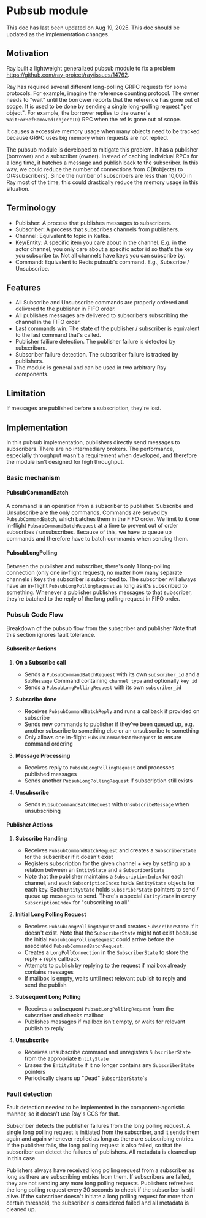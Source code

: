 # Pubsub module

This doc has last been updated on Aug 19, 2025. This doc should be updated
as the implementation changes.

## Motivation

Ray built a lightweight generalized pubsub module to fix a problem
https://github.com/ray-project/ray/issues/14762.

Ray has required several different long-polling GRPC requests for some
protocols. For example, imagine the reference counting protocol. The owner
needs to "wait" until the borrower reports that the reference has gone out of
scope. It is used to be done by sending a single long-polling request "per
object". For example, the borrower replies to the owner's
`WaitForRefRemoved(objectID)` RPC when the ref is gone out of scope.

It causes a excessive memory usage when many objects need to be tracked because
GRPC uses big memory when requests are not replied.

The pubsub module is developed to mitigate this problem. It has a publisher
(borrower) and a subscriber (owner). Instead of caching individual RPCs for a
long time, it batches a message and publish back to the subscriber. In this
way, we could reduce the number of connections from O(#objects) to
O(#subscribers). Since the number of subscribers are less than 10,000 in Ray
most of the time, this could drastically reduce the memory usage in this
situation.

## Terminology

- Publisher: A process that publishes messages to subscribers.
- Subscriber: A process that subscribes channels from publishers.
- Channel: Equivalent to topic in Kafka.
- Key/Entity: A specific item you care about in the channel. E.g. in
  the actor channel, you only care about a specific actor id so that's
  the key you subscribe to. Not all channels have keys you can subscribe by.
- Command: Equivalent to Redis pubsub's command. E.g., Subscribe / Unsubscribe.

## Features

- All Subscribe and Unsubscribe commands are properly ordered and delivered to
  the publisher in FIFO order.
- All publishes messages are delivered to subscribers subscribing the channel
  in the FIFO order.
- Last commands win. The state of the publisher / subscriber is equivalent to
  the last command that's called.
- Publisher failiure detection. The publisher failure is detected by
  subscribers.
- Subscriber failure detection. The subscriber failure is tracked by
  publishers.
- The module is general and can be used in two arbitrary Ray components.

## Limitation

If messages are published before a subscription, they're lost.

## Implementation

In this pubsub implementation, publishers directly send messages to subscribers.
There are no intermediary brokers. The performance, especially throughput
wasn't a requirement when developed, and therefore the module isn't designed
for high throughput.

### Basic mechanism

#### PubsubCommandBatch
A command is an operation from a subscriber to publisher. Subscribe and
Unsubscribe are the only commands. Commands are served by `PubsubCommandBatch`,
which batches them in the FIFO order. We limit to it one in-flight `PubsubCommandBatchRequest`
at a time to prevent out of order subscribes / unsubscribes. Because of this,
we have to queue up commands and therefore have to batch commands when sending them.

#### PubsubLongPolling
Between the publisher and subscriber, there's only 1 long-polling connection
(only one in-flight request), no matter how many separate channels / keys the
subscriber is subscribed to. The subscriber will always have an in-flight
`PubsubLongPollingRequest` as long as it's subscribed to something. Whenever a
publisher publishes messages to that subscriber, they're batched to the reply
of the long polling request in FIFO order.

### Pubsub Code Flow
Breakdown of the pubsub flow from the subscriber and publisher
Note that this section ignores fault tolerance.

#### Subscriber Actions

1. **On a Subscribe call**
   - Sends a `PubsubCommandBatchRequest` with its own `subscriber_id` and a `SubMessage`
     Command containing `channel_type` and optionally `key_id`
   - Sends a `PubsubLongPollingRequest` with its own `subscriber_id`

2. **Subscribe done**
   - Receives `PubsubCommandBatchReply` and runs a callback if provided on subscribe
   - Sends new commands to publisher if they've been queued up, e.g. another subscribe to
     something else or an unsubscribe to something
   - Only allows one in-flight `PubsubCommandBatchRequest` to ensure command ordering

3. **Message Processing**
   - Receives reply to `PubsubLongPollingRequest` and processes published messages
   - Sends another `PubsubLongPollingRequest` if subscription still exists

4. **Unsubscribe**
   - Sends `PubsubCommandBatchRequest` with `UnsubscribeMessage` when unsubscribing

#### Publisher Actions

1. **Subscribe Handling**
   - Receives `PubsubCommandBatchRequest` and creates a `SubscriberState` for the
     subscriber if it doesn't exist
   - Registers subscription for the given channel + key by setting up a relation between
     an `EntityState` and a `SubscriberState`
   - Note that the publisher maintains a `SubscriptionIndex` for each channel, and each
     `SubscriptionIndex` holds `EntityState` objects for each key. Each `EntityState`
     holds `SubscriberState` pointers to send / queue up messages to send. There's a
     special `EntityState` in every `SubscriptionIndex` for "subscribing to all"

2. **Initial Long Polling Request**
   - Receives `PubsubLongPollingRequest` and creates `SubscriberState` if it doesn't exist.
     Note that the `SubscriberState` might not exist because the initial `PubsubLongPollingRequest`
     could arrive before the associated `PubsubCommandBatchRequest`.
   - Creates a `LongPollConnection` in the `SubscriberState` to store the reply + reply callback
   - Attempts to publish by replying to the request if mailbox already contains messages
   - If mailbox is empty, waits until next relevant publish to reply and send the publish

3. **Subsequent Long Polling**
   - Receives a subsequent `PubsubLongPollingRequest` from the subscriber and checks mailbox
   - Publishes messages if mailbox isn't empty, or waits for relevant publish to reply

4. **Unsubscribe**
   - Receives unsubscribe command and unregisters `SubscriberState` from the appropriate
     `EntityState`
   - Erases the `EntityState` if it no longer contains any `SubscriberState` pointers
   - Periodically cleans up "Dead" `SubscriberState`'s


### Fault detection

Fault detection needed to be implemented in the component-agonistic manner, so
it doesn't use Ray's GCS for that.

Subscriber detects the publisher failures from the long polling request. A
single long polling request is initiated from the subscriber, and it sends them
again and again whenever replied as long as there are subscribing entries. If
the publisher fails, the long polling request is also failed, so that the
subscriber can detect the failures of publishers. All metadata is cleaned up in
this case.

Publishers always have received long polling request from a subscriber as long
as there are subscribing entries from them. If subscribers are failed, they are
not sending any more long polling requests. Publishers refreshes the long
polling request every 30 seconds to check if the subscriber is still alive. If
the subscriber doesn't initiate a long polling request for more than certain
threshold, the subscriber is considered failed and all metadata is cleaned up.
